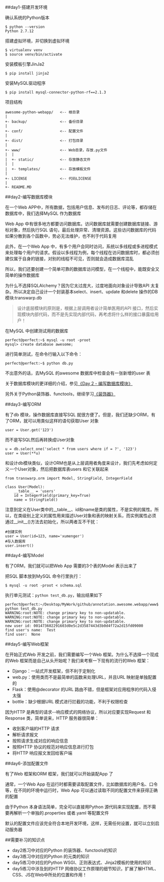 ##day1-搭建开发环境

确认系统的Python版本

```
$ python --version
Python 2.7.12
```

搭建虚拟环境，并切换到虚拟环境

```
$ virtualenv venv
$ source venv/bin/activate
```

安装模板引擎JinJa2

```
$ pip install jinja2
```

安装MySQL驱动程序

```
$ pip install mysql-connector-python-rf==2.1.3
```

项目结构

```
awesome-python-webapp/   <-- 根目录
|
+- backup/               <-- 备份目录
|
+- conf/                 <-- 配置文件
|
+- dist/                 <-- 打包目录
|
+- www/                  <-- Web目录，存放.py文件
|  |
|  +- static/            <-- 存放静态文件
|  |
|  +- templates/         <-- 存放模板文件
|
+- LICENSE               <-- 代码LICENSE
|
+- README.MD
```

##day2-编写数据库模块

在一个Web APP中，所有数据，包括用户信息、发布的日志、评论等，都存储在数据库中，我们选择MySQL 作为数据库

Web App 中有很多地方都要访问数据库。访问数据库就需要创建数据库链接、游标对象，然后执行SQL 语句，最后处理异常、清理资源。这些访问数据库的代码如果分散到各个函数中，势必无法维护，也不利于代码复用

此外，在一个Web App 中，有多个用户会同时访问，系统以多线程或多进程模式来处理每个用户的请求。假设以多线程为例，每个线程在访问数据库时，都必须创建仅属于自身的链接，对别的线程不可见，否则就会造成数据库混乱

所以，我们还要创建一个简单可靠的数据库访问模型，在一个线程中，能既安全又简单的操作数据库

为什么不选择SQLAlchemy？因为它太过庞大，过度地面向对象设计导致API 太复杂。所以决定自己设计一个封装基本select、insert、update 和delete 操作的DB 模块:transwarp.db

>设计底层模块的原则是，根据上层调用者设计简单医用的API 接口，然后实现模块内部代码，而不是先实现内部代码，再考虑将什么样的接口暴露给用户！

在MySQL 中创建测试用的数据库

```
perfect@perfect:~$ mysql -u root -proot
mysql> create database awesome;
```

进行简单测试，在命令行输入以下命令：

```
perfect@perfect:~$ python db.py
```

不出意外的话，去MySQL 的awesome 数据库中检查会有一张新增的user 表

关于数据库模块的更详细的介绍，参见[《Day 2 - 编写数据库模块》](http://www.liaoxuefeng.com/wiki/001374738125095c955c1e6d8bb493182103fac9270762a000/0013976160374750f95bd09087744569be5aae6160c8351000)

另外关于Python装饰器、functools，继续学习[《装饰器》](http://www.liaoxuefeng.com/wiki/001374738125095c955c1e6d8bb493182103fac9270762a000/001386819879946007bbf6ad052463ab18034f0254bf355000)

##day3-编写ORM

有了db 模块，操作数据库直接写SQL 就很方便了。但是，我们还缺少ORM，有了ORM，就可以用类似这样的语句获取User 对象

```
user = User.get('123')
```

而不是写SQL然后再转换成User对象

```
u = db.select_one('select * from users where if = ?', '123')
user = User(**u)
```

和设计db模块类似，设计ORM也是从上层调用者角度来设计，我们先考虑如何定义一个User对象，然后把数据库表users 和它关联起来

```
from transwarp.orm import Model, StringField, IntegerField

class User(Model):
    __table__ = 'users'
    id = IntegerField(primary_key=True)
    name = StringField()
```

注意到定义在User类中的\_\_table\_\_、id和name是类的属性，不是实例的属性。所以，在类级别上定义的属性用来描述User对象和表的映射关系，而实例属性必须通过\_\_init\_\_()方法去初始化，所以两者互不干扰：

```
#创建实例
user = User(id=123, name='xumenger')
#存入数据库
user.insert()
```

##day4-编写Model

有了ORM，我们就可以把Web App 需要的3个表的Model 表示出来了

把SQL 脚本放到MySQL 命令行里执行：

```
$ mysql -u root -proot < schema.sql
```

执行单元测试：`python test_db.py`，输出结果如下

```
perfect@perfect:~/Desktop/MyWork/github/annotation.awesome.webapp/www$ python test_db.py 
WARNING:root:NOTE: change primary key to non-updatable.
WARNING:root:NOTE: change primary key to non-updatable.
WARNING:root:NOTE: change primary key to non-updatable.
new user id: 001473602291603d0e5c2d3587443d3b0d4f72a2d15fd09000
find user's name:  Test
find user:  None
```

##day5-编写Web框架

在开始正式Web 开发之前，我们需要编写一个Web 框架。为什么不选择一个现成的Web 框架而是自己从头开始呢？我们来考察一下现有的流行的Web 框架：

* Django：一站式开发框架，但不利于定制化
* web.py：使用类而不是最简单的函数来处理URL，并且URL 映射是单独配置的
* Flask：使用@decorator 的URL 路由不错，但是框架对应用程序的代码入侵太强
* bottle：缺少根据URL 模式进行拦截的功能，不利于权限检查

因为HTTP 是典型的请求--响应模式的网络协议，所以对应要实现Request 和Response 类，简单说来，HTTP 服务器很简单：

* 收到客户端的HTTP 请求
* 解析请求报文
* 按照请求生成对应的响应信息
* 按照HTTP 协议的规范对响应信息进行打包
* 将HTTP 响应报文发回给客户端

##day6-添加配置文件

有了Web 框架和ORM 框架，我们就可以开始装配App 了

通常，一个Web App 在运行时都需要读取配置文件，比如数据库的用户名、口令等，在不同的环境中运行时，Web App 可以通过读取不同的配置文件来获得正确的配置

由于Python 本身语法简单，完全可以直接用Python 源代码来实现配置，而不需要再解析一个单独的.properties 或者.yaml 等配置文件

默认的配置文件应该完全符合本地开发环境，这样，无需任何设置，就可以立刻启动服务器

##需要补习的知识点

* day2练习中对应的Python 的装饰器、functools的知识
* day3练习中对应的Python 的元类的知识
* day5练习中对应的Python WSGI、正则表达式、Jinja2模板的使用的知识
* day5练习中涉及到的HTTP 网络协议工作原理的细节知识，扩展了解HTML、CSS、JS在Web中所处的位置和作用！
